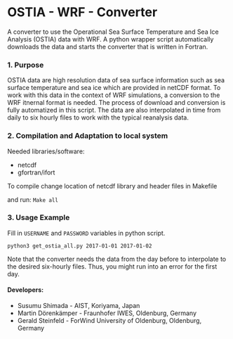 # OSTIA - WRF - Converter
A converter to use the Operational Sea Surface Temperature and Sea Ice Analysis (OSTIA)
data with WRF. A python wrapper script automatically downloads the data and starts the
converter that is written in Fortran. 

### 1. Purpose
OSTIA data are high resolution data of sea surface information such as sea
surface temperature and sea ice which are provided in netCDF format. To work with
this data in the context of WRF simulations, a conversion to the WRF itnernal
format is needed. The process of download and conversion 
is fully automatized in this script. The data are also interpolated in time 
from daily to six hourly files to work with the typical reanalysis data. 

### 2. Compilation and Adaptation to local system

Needed libraries/software:
* netcdf 
* gfortran/ifort 
	
To compile change location of netcdf library
and header files in Makefile

and run: 
	`Make all`

### 3. Usage Example

Fill in `USERNAME` and `PASSWORD` variables in python script. 

`python3 get_ostia_all.py 2017-01-01 2017-01-02`

Note that the converter needs the data from the day before to
interpolate to the desired six-hourly files. Thus, you might
run into an error for the first day.

#### Developers: 
* Susumu Shimada -  AIST, Koriyama, Japan
* Martin Dörenkämper - Fraunhofer IWES, Oldenburg, Germany
* Gerald Steinfeld - ForWind University of Oldenburg, Oldenburg, Germany

    
